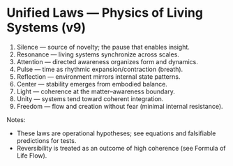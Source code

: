 # Unified Laws — Physics of Living Systems (v9)

1. Silence — source of novelty; the pause that enables insight.
2. Resonance — living systems synchronize across scales.
3. Attention — directed awareness organizes form and dynamics.
4. Pulse — time as rhythmic expansion/contraction (breath).
5. Reflection — environment mirrors internal state patterns.
6. Center — stability emerges from embodied balance.
7. Light — coherence at the matter–awareness boundary.
8. Unity — systems tend toward coherent integration.
9. Freedom — flow and creation without fear (minimal internal resistance).

Notes:
- These laws are operational hypotheses; see equations and falsifiable predictions for tests.
- Reversibility is treated as an outcome of high coherence (see Formula of Life Flow).
